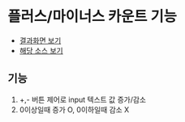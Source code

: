 # 플러스/마이너스 카운트 기능

- [결과화면 보기](https://yeony1011.github.io/2019script_ex/190325/190325.html)
- [해당 소스 보기](view-source:https://yeony1011.github.io/2019script_ex/190325/190325.html)


## 기능
1) +,- 버튼 제어로 input 텍스트 값 증가/감소
2) 0이상일때 증가 O, 0이하일때 감소 X